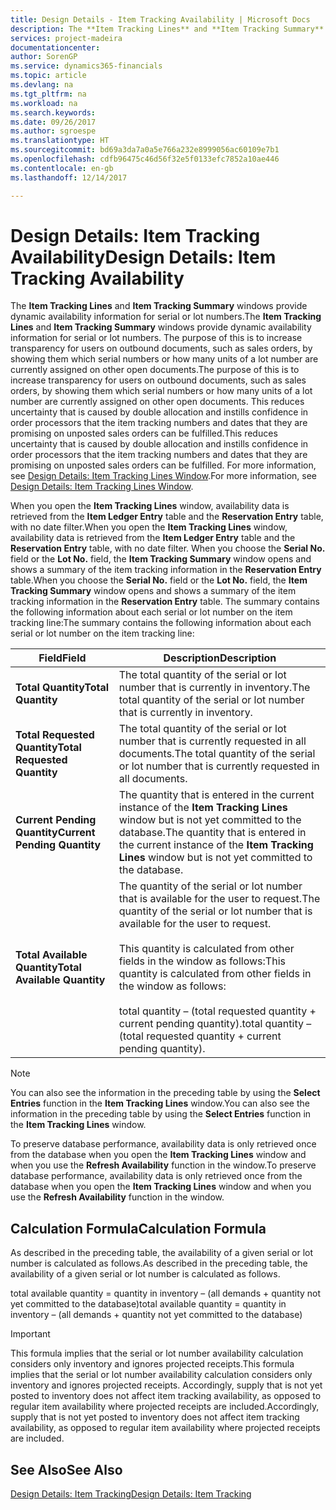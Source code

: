 ```yaml
---
title: Design Details - Item Tracking Availability | Microsoft Docs
description: The **Item Tracking Lines** and **Item Tracking Summary** windows provide dynamic availability information for serial or lot numbers. The purpose of this is to increase transparency for users on outbound documents, such as sales orders, by showing them which serial numbers or how many units of a lot number are currently assigned on other open documents. This reduces uncertainty that is caused by double allocation and instills confidence in order processors that the item tracking numbers and dates that they are promising on unposted sales orders can be fulfilled.
services: project-madeira
documentationcenter: 
author: SorenGP
ms.service: dynamics365-financials
ms.topic: article
ms.devlang: na
ms.tgt_pltfrm: na
ms.workload: na
ms.search.keywords: 
ms.date: 09/26/2017
ms.author: sgroespe
ms.translationtype: HT
ms.sourcegitcommit: bd69a3da7a0a5e766a232e8999056ac60109e7b1
ms.openlocfilehash: cdfb96475c46d56f32e5f0133efc7852a10ae446
ms.contentlocale: en-gb
ms.lasthandoff: 12/14/2017

---
```

# <a name="design-details-item-tracking-availability"></a><span data-ttu-id="8ad2c-105">Design Details: Item Tracking Availability</span><span class="sxs-lookup"><span data-stu-id="8ad2c-105">Design Details: Item Tracking Availability</span></span>
<span data-ttu-id="8ad2c-106">The **Item Tracking Lines** and **Item Tracking Summary** windows provide dynamic availability information for serial or lot numbers.</span><span class="sxs-lookup"><span data-stu-id="8ad2c-106">The **Item Tracking Lines** and **Item Tracking Summary** windows provide dynamic availability information for serial or lot numbers.</span></span> <span data-ttu-id="8ad2c-107">The purpose of this is to increase transparency for users on outbound documents, such as sales orders, by showing them which serial numbers or how many units of a lot number are currently assigned on other open documents.</span><span class="sxs-lookup"><span data-stu-id="8ad2c-107">The purpose of this is to increase transparency for users on outbound documents, such as sales orders, by showing them which serial numbers or how many units of a lot number are currently assigned on other open documents.</span></span> <span data-ttu-id="8ad2c-108">This reduces uncertainty that is caused by double allocation and instills confidence in order processors that the item tracking numbers and dates that they are promising on unposted sales orders can be fulfilled.</span><span class="sxs-lookup"><span data-stu-id="8ad2c-108">This reduces uncertainty that is caused by double allocation and instills confidence in order processors that the item tracking numbers and dates that they are promising on unposted sales orders can be fulfilled.</span></span> <span data-ttu-id="8ad2c-109">For more information, see [Design Details: Item Tracking Lines Window](design-details-item-tracking-lines-window.md).</span><span class="sxs-lookup"><span data-stu-id="8ad2c-109">For more information, see [Design Details: Item Tracking Lines Window](design-details-item-tracking-lines-window.md).</span></span>  

 <span data-ttu-id="8ad2c-110">When you open the **Item Tracking Lines** window, availability data is retrieved from the **Item Ledger Entry** table and the **Reservation Entry** table, with no date filter.</span><span class="sxs-lookup"><span data-stu-id="8ad2c-110">When you open the **Item Tracking Lines** window, availability data is retrieved from the **Item Ledger Entry** table and the **Reservation Entry** table, with no date filter.</span></span> <span data-ttu-id="8ad2c-111">When you choose the **Serial No.** field or the **Lot No.** field, the **Item Tracking Summary** window opens and shows a summary of the item tracking information in the **Reservation Entry** table.</span><span class="sxs-lookup"><span data-stu-id="8ad2c-111">When you choose the **Serial No.** field or the **Lot No.** field, the **Item Tracking Summary** window opens and shows a summary of the item tracking information in the **Reservation Entry** table.</span></span> <span data-ttu-id="8ad2c-112">The summary contains the following information about each serial or lot number on the item tracking line:</span><span class="sxs-lookup"><span data-stu-id="8ad2c-112">The summary contains the following information about each serial or lot number on the item tracking line:</span></span>  

|<span data-ttu-id="8ad2c-113">Field</span><span class="sxs-lookup"><span data-stu-id="8ad2c-113">Field</span></span>|<span data-ttu-id="8ad2c-114">Description</span><span class="sxs-lookup"><span data-stu-id="8ad2c-114">Description</span></span>|  
|---------------------------------|---------------------------------------|  
|<span data-ttu-id="8ad2c-115">**Total Quantity**</span><span class="sxs-lookup"><span data-stu-id="8ad2c-115">**Total Quantity**</span></span>|<span data-ttu-id="8ad2c-116">The total quantity of the serial or lot number that is currently in inventory.</span><span class="sxs-lookup"><span data-stu-id="8ad2c-116">The total quantity of the serial or lot number that is currently in inventory.</span></span>|  
|<span data-ttu-id="8ad2c-117">**Total Requested Quantity**</span><span class="sxs-lookup"><span data-stu-id="8ad2c-117">**Total Requested Quantity**</span></span>|<span data-ttu-id="8ad2c-118">The total quantity of the serial or lot number that is currently requested in all documents.</span><span class="sxs-lookup"><span data-stu-id="8ad2c-118">The total quantity of the serial or lot number that is currently requested in all documents.</span></span>|  
|<span data-ttu-id="8ad2c-119">**Current Pending Quantity**</span><span class="sxs-lookup"><span data-stu-id="8ad2c-119">**Current Pending Quantity**</span></span>|<span data-ttu-id="8ad2c-120">The quantity that is entered in the current instance of the **Item Tracking Lines** window but is not yet committed to the database.</span><span class="sxs-lookup"><span data-stu-id="8ad2c-120">The quantity that is entered in the current instance of the **Item Tracking Lines** window but is not yet committed to the database.</span></span>|  
|<span data-ttu-id="8ad2c-121">**Total Available Quantity**</span><span class="sxs-lookup"><span data-stu-id="8ad2c-121">**Total Available Quantity**</span></span>|<span data-ttu-id="8ad2c-122">The quantity of the serial or lot number that is available for the user to request.</span><span class="sxs-lookup"><span data-stu-id="8ad2c-122">The quantity of the serial or lot number that is available for the user to request.</span></span><br /><br /> <span data-ttu-id="8ad2c-123">This quantity is calculated from other fields in the window as follows:</span><span class="sxs-lookup"><span data-stu-id="8ad2c-123">This quantity is calculated from other fields in the window as follows:</span></span><br /><br /> <span data-ttu-id="8ad2c-124">total quantity – (total requested quantity + current pending quantity).</span><span class="sxs-lookup"><span data-stu-id="8ad2c-124">total quantity – (total requested quantity + current pending quantity).</span></span>|  

> [!NOTE]  
>  <span data-ttu-id="8ad2c-125">You can also see the information in the preceding table by using the **Select Entries** function in the **Item Tracking Lines** window.</span><span class="sxs-lookup"><span data-stu-id="8ad2c-125">You can also see the information in the preceding table by using the **Select Entries** function in the **Item Tracking Lines** window.</span></span>  

 <span data-ttu-id="8ad2c-126">To preserve database performance, availability data is only retrieved once from the database when you open the **Item Tracking Lines** window and when you use the **Refresh Availability** function in the window.</span><span class="sxs-lookup"><span data-stu-id="8ad2c-126">To preserve database performance, availability data is only retrieved once from the database when you open the **Item Tracking Lines** window and when you use the **Refresh Availability** function in the window.</span></span>  

## <a name="calculation-formula"></a><span data-ttu-id="8ad2c-127">Calculation Formula</span><span class="sxs-lookup"><span data-stu-id="8ad2c-127">Calculation Formula</span></span>  
 <span data-ttu-id="8ad2c-128">As described in the preceding table, the availability of a given serial or lot number is calculated as follows.</span><span class="sxs-lookup"><span data-stu-id="8ad2c-128">As described in the preceding table, the availability of a given serial or lot number is calculated as follows.</span></span>  

 <span data-ttu-id="8ad2c-129">total available quantity = quantity in inventory – (all demands + quantity not yet committed to the database)</span><span class="sxs-lookup"><span data-stu-id="8ad2c-129">total available quantity = quantity in inventory – (all demands + quantity not yet committed to the database)</span></span>  

> [!IMPORTANT]  
>  <span data-ttu-id="8ad2c-130">This formula implies that the serial or lot number availability calculation considers only inventory and ignores projected receipts.</span><span class="sxs-lookup"><span data-stu-id="8ad2c-130">This formula implies that the serial or lot number availability calculation considers only inventory and ignores projected receipts.</span></span> <span data-ttu-id="8ad2c-131">Accordingly, supply that is not yet posted to inventory does not affect item tracking availability, as opposed to regular item availability where projected receipts are included.</span><span class="sxs-lookup"><span data-stu-id="8ad2c-131">Accordingly, supply that is not yet posted to inventory does not affect item tracking availability, as opposed to regular item availability where projected receipts are included.</span></span>  

## <a name="see-also"></a><span data-ttu-id="8ad2c-132">See Also</span><span class="sxs-lookup"><span data-stu-id="8ad2c-132">See Also</span></span>  
 [<span data-ttu-id="8ad2c-133">Design Details: Item Tracking</span><span class="sxs-lookup"><span data-stu-id="8ad2c-133">Design Details: Item Tracking</span></span>](design-details-item-tracking.md)

